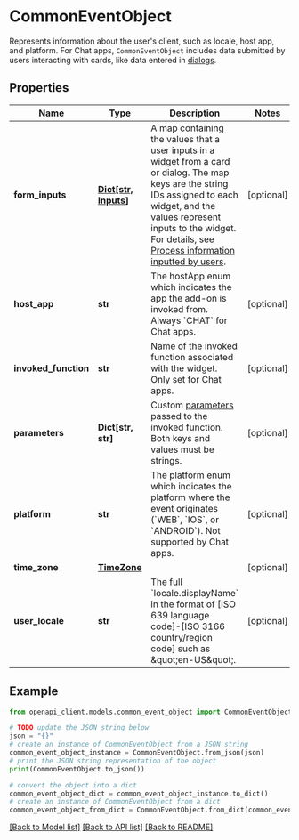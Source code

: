 # CommonEventObject

Represents information about the user's client, such as locale, host app, and platform. For Chat apps, `CommonEventObject` includes data submitted by users interacting with cards, like data entered in [dialogs](https://developers.google.com/chat/how-tos/dialogs).

## Properties

Name | Type | Description | Notes
------------ | ------------- | ------------- | -------------
**form_inputs** | [**Dict[str, Inputs]**](Inputs.md) | A map containing the values that a user inputs in a widget from a card or dialog. The map keys are the string IDs assigned to each widget, and the values represent inputs to the widget. For details, see [Process information inputted by users](https://developers.google.com/chat/ui/read-form-data). | [optional] 
**host_app** | **str** | The hostApp enum which indicates the app the add-on is invoked from. Always &#x60;CHAT&#x60; for Chat apps. | [optional] 
**invoked_function** | **str** | Name of the invoked function associated with the widget. Only set for Chat apps. | [optional] 
**parameters** | **Dict[str, str]** | Custom [parameters](/chat/api/reference/rest/v1/cards#ActionParameter) passed to the invoked function. Both keys and values must be strings. | [optional] 
**platform** | **str** | The platform enum which indicates the platform where the event originates (&#x60;WEB&#x60;, &#x60;IOS&#x60;, or &#x60;ANDROID&#x60;). Not supported by Chat apps. | [optional] 
**time_zone** | [**TimeZone**](TimeZone.md) |  | [optional] 
**user_locale** | **str** | The full &#x60;locale.displayName&#x60; in the format of [ISO 639 language code]-[ISO 3166 country/region code] such as \&quot;en-US\&quot;. | [optional] 

## Example

```python
from openapi_client.models.common_event_object import CommonEventObject

# TODO update the JSON string below
json = "{}"
# create an instance of CommonEventObject from a JSON string
common_event_object_instance = CommonEventObject.from_json(json)
# print the JSON string representation of the object
print(CommonEventObject.to_json())

# convert the object into a dict
common_event_object_dict = common_event_object_instance.to_dict()
# create an instance of CommonEventObject from a dict
common_event_object_from_dict = CommonEventObject.from_dict(common_event_object_dict)
```
[[Back to Model list]](../README.md#documentation-for-models) [[Back to API list]](../README.md#documentation-for-api-endpoints) [[Back to README]](../README.md)


